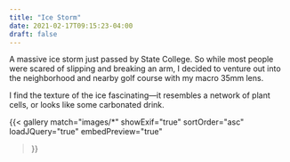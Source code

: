 ```yaml
---
title: "Ice Storm"
date: 2021-02-17T09:15:23-04:00
draft: false
---
```


A massive ice storm just passed by State College. So while most people were scared of slipping and breaking an arm, I decided to venture out into the neighborhood and nearby golf course with my macro 35mm lens.

I find the texture of the ice fascinating—it resembles a network of plant cells, or looks like some carbonated drink.

{{< gallery
    match="images/*"
    showExif="true"
    sortOrder="asc"
    loadJQuery="true"
    embedPreview="true"
>}}
